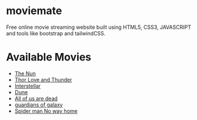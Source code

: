 # moviemate
Free online movie streaming website built using HTML5, CSS3, JAVASCRIPT and tools like bootstrap and tailwindCSS.

<h1>Available Movies</h1>
<ul>
<li><a href="https://moviemateonline.vercel.app/movies/the_nun.html">The Nun</a></li>
<li><a href="https://moviemateonline.vercel.app/movies/thor_love&thunder.html">Thor Love and Thunder</a></li>
<li><a href="https://moviemateonline.vercel.app/movies/interstellar.html">Interstellar</a></li>
<li><a href="https://moviemateonline.vercel.app/movies/dune.html">Dune</a></li>
<li><a href="https://moviemateonline.vercel.app/movies/all_ofus_are_dead.html">All of us are dead</a></li>
<li><a href="https://moviemateonline.vercel.app/movies/guardians_of_galaxy.html">guardians of galaxy</a></li>
<li><a href="https://moviemateonline.vercel.app/movies/spiderman-no-way-home.html">Spider man No way home</a></li>
</ul>
